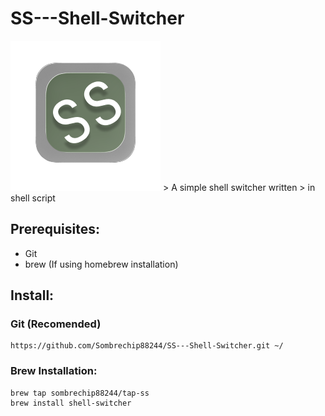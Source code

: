 # SS---Shell-Switcher
<img src="img/SS_Shell-Switcher_icon.png">
> A simple shell switcher written
> in shell script

## Prerequisites:
- Git
- brew (If using homebrew installation)
## Install:
### Git (Recomended)
```
https://github.com/Sombrechip88244/SS---Shell-Switcher.git ~/
```
### Brew Installation:
```
brew tap sombrechip88244/tap-ss
brew install shell-switcher
```